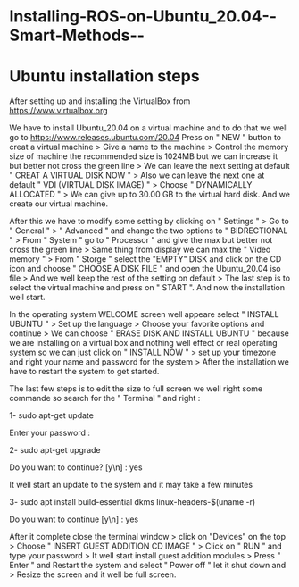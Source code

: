 # Installing-ROS-on-Ubuntu_20.04--Smart-Methods--
# Ubuntu installation steps

After setting up and installing the VirtualBox from https://www.virtualbox.org

We have to install Ubuntu_20.04 on a virtual machine and to do that we well go to https://www.releases.ubuntu.com/20.04 
Press on " NEW " button to creat a virtual machine > Give a name to the machine > Control the memory size of machine the recommended size is 1024MB but we can increase it but better not cross the green line > We can leave the next setting at default " CREAT A VIRTUAL DISK NOW " > Also we can leave the next one at default " VDI (VIRTUAL DISK IMAGE) " > Choose " DYNAMICALLY ALLOCATED " > We can give up to 30.00 GB to the virtual hard disk. And we create our virtual machine.

After this we have to modify some setting by clicking on " Settings " > Go to " General " > " Advanced " and change the two options to " BIDRECTIONAL " > From " System " go to " Processor " and give the max but better not cross the green line > Same thing from display we can max the " Video memory " > From " Storge " select the "EMPTY" DISK and click on the CD icon and choose " CHOOSE A DISK FILE " and open the Ubuntu_20.04 iso file > And we well keep the rest of the setting on default > The last step is to select the virtual machine and press on " START ". And now the installation well start. 

In the operating system WELCOME screen well appeare select " INSTALL UBUNTU " > Set up the language > Choose your favorite options and continue > We can choose " ERASE DISK AND INSTALL UBUNTU " because we are installing on a virtual box and nothing well effect or real operating system so we can just click on " INSTALL NOW " > set up your timezone and right your name and password for the system > After the installation we have to restart the system to get started. 

The last few steps is to edit the size to full screen we well right some commande so search for the " Terminal " and right :

1- sudo apt-get update 

Enter your password :

2- sudo apt-get upgrade 

Do you want to continue? [y\n] : yes 

It well start an update to the system and it may take a few minutes

3- sudo apt install build-essential dkms linux-headers-$(uname -r)

Do you want to continue [y\n] : yes 

After it complete close the terminal window > click on "Devices" on the top > Choose " INSERT GUEST ADDITION CD IMAGE " > Click on " RUN " and type your password > It well start install guest addition modules > Press " Enter " and Restart the system and select " Power off " let it shut down and > Resize the screen and it well be full screen. 
